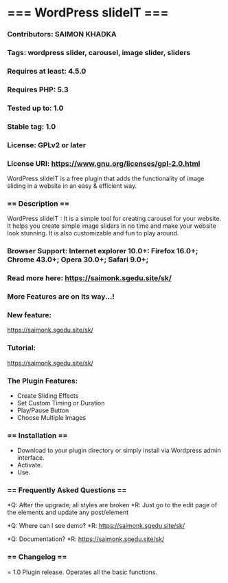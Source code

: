 # === WordPress slideIT ===
### Contributors: SAIMON KHADKA
### Tags: wordpress slider, carousel, image slider, sliders
### Requires at least: 4.5.0
### Requires PHP: 5.3
### Tested up to: 1.0
### Stable tag: 1.0
### License: GPLv2 or later
### License URI: https://www.gnu.org/licenses/gpl-2.0.html

WordPress slideIT is a free plugin that adds the functionality of image sliding in a website in an easy & efficient way.

### == Description ==
WordPress slideIT  : It is a simple tool for creating carousel for your website. It helps you create simple image sliders in no time and make your website look stunning. It is also customizable and fun to play around.

### Browser Support: Internet explorer 10.0+:  Firefox 16.0+;  Chrome 43.0+; Opera 30.0+;  Safari 9.0+;

### Read more here: https://saimonk.sgedu.site/sk/

### More Features are on its way...!

### New feature:
https://saimonk.sgedu.site/sk/

### Tutorial:
https://saimonk.sgedu.site/sk/


### The Plugin Features:

* Create Sliding Effects
* Set Custom Timing or Duration
* Play/Pause Button
* Choose Multiple Images


### == Installation ==
* Download to your plugin directory or simply install via Wordpress admin interface.
* Activate.
* Use.


### == Frequently Asked Questions ==

*Q: After the upgrade, all styles are broken
*R: Just go to the edit page of the elements and update any post/element

*Q: Where can I see demo?
*R: https://saimonk.sgedu.site/sk/

*Q: Documentation?
*R: https://saimonk.sgedu.site/sk/


### == Changelog ==
= 1.0 Plugin release. Operates all the basic functions.
